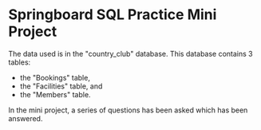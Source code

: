 # Springboard SQL Practice Mini Project

The data used is in the "country_club" database. This database
contains 3 tables:
* the "Bookings" table,
* the "Facilities" table, and
* the "Members" table.

In the mini project, a series of questions has been asked which has been answered.
